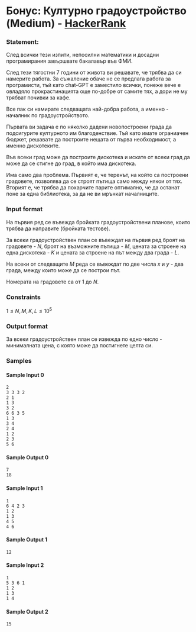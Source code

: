 #  Бонус: Културно градоустройство (Medium) - [HackerRank](<https://www.hackerrank.com/contests/sda-hw-10-2023/challenges/2-251>)


### Statement:

След всички тези изпити, непосилни математики и досадни програмирания завършвате бакалавър във ФМИ.

След тези тягостни 7 години от живота ви решавате, че трябва да си намерите работа. За съжаление обаче не се предлага работа за програмисти, тъй като chat-GPT е заместило всички, понеже вече е овладяло прокрастинацията още по-добре от самите тях, а дори не му трябват почивки за кафе. 

Все пак си намирате следващата най-добра работа, а именно - началник по градоустройството. 

Първата ви задача е по няколко дадени новопостроени града да подсигурите културното им благоденствие. Тъй като имате ограниaчен бюджет, решавате да построите нещата от първа необходимост, а именно дискотеките. 

Във всеки град може да построите дискотека и искате от всеки град да може да се стигне до град, в който има дискотека. 

Има само два проблема. Първият е, че теренът, на който са построени градовете, позволява да се строят пътища само между някои от тях. Вторият е, че трябва да похарчите парите оптимално, че да останат поне за една библиотека, за да не ви мрънкат началниците.


### Input format

На първия ред се въвежда бройката градоустройствени планове, които трябва да направите (бройката тестове). 

За всеки градоустройствен план се въвеждат на първия ред броят на градовете - $N$, броят на възможните пътища - $M$, цената за строене на една дискотека - $K$ и цената за строене на път между два града - $L$.

На всеки от следващите $M$ реда се въвеждат по две числа $x$ и $y$ - два града, между  които може да се построи път.

Номерата на градовете са от $1$ до $N$.


### Constraints

$1 \le N,M,K,L \le 10^5$

### Output format

За всеки градоустройствен план се извежда по едно число - минималната цена, с която може да постигнете целта си.


### Samples


#### Sample Input 0
```
2
3 3 3 2
2 1
1 3
3 2
6 6 3 5
1 3
3 4
2 4
1 2
2 3
5 6
```

#### Sample Output 0
```
7
18
```

#### Sample Input 1
```
1
6 4 2 3
1 2
1 3
4 5
4 6
```

#### Sample Output 1
```
12
```

#### Sample Input 2
```
1
5 3 6 1
1 2
1 3
1 4
```

#### Sample Output 2
```
15
```
